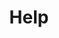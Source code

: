---
layout: forum/category
title: Help
category: true
summary: Get started or get help.
id: 4372384
group-id: bitcoinmine
---